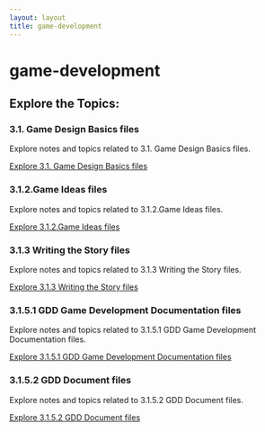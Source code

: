 ```yaml
---
layout: layout
title: game-development
---
```


# game-development

## Explore the Topics:
<div class="card-grid">

<div class="card">
  <h3>3.1. Game Design Basics files</h3>
  <p>Explore notes and topics related to 3.1. Game Design Basics files.</p>
  <a href="./3.1. Game Design Basics files/index.html">Explore 3.1. Game Design Basics files</a>
</div>

<div class="card">
  <h3>3.1.2.Game Ideas files</h3>
  <p>Explore notes and topics related to 3.1.2.Game Ideas files.</p>
  <a href="./3.1.2.Game Ideas files/index.html">Explore 3.1.2.Game Ideas files</a>
</div>

<div class="card">
  <h3>3.1.3 Writing the Story files</h3>
  <p>Explore notes and topics related to 3.1.3 Writing the Story files.</p>
  <a href="./3.1.3 Writing the Story files/index.html">Explore 3.1.3 Writing the Story files</a>
</div>

<div class="card">
  <h3>3.1.5.1 GDD Game Development Documentation files</h3>
  <p>Explore notes and topics related to 3.1.5.1 GDD Game Development Documentation files.</p>
  <a href="./3.1.5.1 GDD Game Development Documentation files/index.html">Explore 3.1.5.1 GDD Game Development Documentation files</a>
</div>

<div class="card">
  <h3>3.1.5.2 GDD Document files</h3>
  <p>Explore notes and topics related to 3.1.5.2 GDD Document files.</p>
  <a href="./3.1.5.2 GDD Document files/index.html">Explore 3.1.5.2 GDD Document files</a>
</div>
</div>

